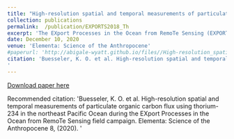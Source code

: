 ```yaml
---
title: "High-resolution spatial and temporal measurements of particulate organic carbon flux using thorium-234 in the northeast Pacific Ocean during the EXport Processes in the Ocean from RemoTe Sensing field campaign"
collection: publications
permalink:  /publication/EXPORTS2018_Th
excerpt: 'The EXport Processes in the Ocean from RemoTe Sensing (EXPORTS) program of National Aeronautics and Space Administration focuses on linking remotely sensed properties from satellites to the mechanisms that control the transfer of carbon from surface waters to depth. Here, the naturally occurring radionuclide thorium-234 was used as a tracer of sinking particle flux. More than 950 234Th measurements were made during August–September 2018 at Ocean Station Papa in the northeast Pacific Ocean. High-resolution vertical sampling enabled observations of the spatial and temporal evolution of particle flux in Lagrangian fashion. Thorium-234 profiles were remarkably consistent, with steady-state (SS) 234Th fluxes reaching 1,450 ± 300 dpm m−2 d−1 at 100 m. Nonetheless, 234Th increased by 6%–10% in the upper 60 m during the cruise, leading to consideration of a non-steady-state (NSS) model and/or horizontal transport, with NSS having the largest impact by decreasing SS 234Th fluxes by 30%. Below 100 m, NSS and SS models overlapped. Particulate organic carbon (POC)/234Th ratios decreased with depth in small (1–5 μm) and mid-sized (5–51 μm) particles, while large particle (&gt;51 μm) ratios remained relatively constant, likely influenced by swimmer contamination. Using an average SS and NSS 234Th flux and the POC/234Th ratio of mid-sized particles, we determined a best estimate of POC flux. Maximum POC flux was 5.5 ± 1.7 mmol C m−2 d−1 at 50 m, decreasing by 70% at the base of the primary production zone (117 m). These results support earlier studies that this site is characterized by a modest biological carbon pump, with an export efficiency of 13% ± 5% (POC flux/net primary production at 120 m) and 39% flux attenuation in the subsequent 100 m (POC flux 220 m/POC flux 120m). This work sets the foundation for understanding controls on the biological carbon pump during this EXPORTS campaign.'
date: December 10, 2020
venue: 'Elementa: Science of the Anthropocene'
#paperurl: 'http://abigale-wyatt.github.io/files//High-resolution_spatial_and_temporal_measurements_.pdf'
citation: 'Buesseler, K. O. et al. High-resolution spatial and temporal measurements of particulate organic carbon flux using thorium-234 in the northeast Pacific Ocean during the EXport Processes in the Ocean from RemoTe Sensing field campaign. Elementa: Science of the Anthropocene 8, (2020).
'
---
```


[Download paper here](http://abigale-wyatt.github.io/files//High-resolution_spatial_and_temporal_measurements_.pdf)

Recommended citation: 'Buesseler, K. O. et al. High-resolution spatial and temporal measurements of particulate organic carbon flux using thorium-234 in the northeast Pacific Ocean during the EXport Processes in the Ocean from RemoTe Sensing field campaign. Elementa: Science of the Anthropocene 8, (2020).
'
